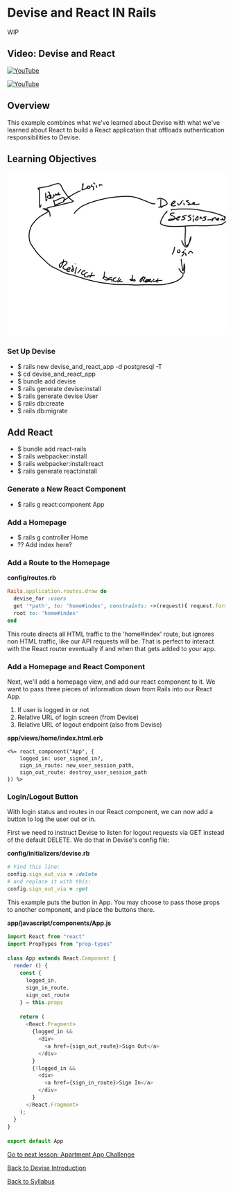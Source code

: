 # Devise and React IN Rails
WIP
## Video: Devise and React
[![YouTube](http://img.youtube.com/vi/96Kd2dCsXm8/0.jpg)](https://www.youtube.com/watch?v=96Kd2dCsXm8)

[![YouTube](http://img.youtube.com/vi/qHC8NEDlB8U/0.jpg)](https://www.youtube.com/watch?v=qHC8NEDlB8U)

## Overview
This example combines what we've learned about Devise with what we've learned about React to build a React application that offloads authentication responsibilities to Devise.


## Learning Objectives
![devise and react together](./assets/devise-react-structure.jpg)


### Set Up Devise
- $ rails new devise_and_react_app -d postgresql -T
- $ cd devise_and_react_app
- $ bundle add devise
- $ rails generate devise:install
- $ rails generate devise User
- $ rails db:create
- $ rails db:migrate


## Add React
- $ bundle add react-rails
- $ rails webpacker:install
- $ rails webpacker:install:react
- $ rails generate react:install


### Generate a New React Component
- $ rails g react:component App


### Add a Homepage
- $ rails g controller Home
- ?? Add index here?
### Add a Route to the Homepage
**config/routes.rb**
```ruby
Rails.application.routes.draw do
  devise_for :users
  get '*path', to: 'home#index', constraints: ->(request){ request.format.html? }
  root to: 'home#index'
end
```
This route directs all HTML traffic to the 'home#index' route, but ignores non HTML traffic, like our API requests will be.  That is perfect to interact with the React router eventually if and when that gets added to your app.

### Add a Homepage and React Component
Next, we'll add a homepage view, and add our react component to it.  We want to pass three pieces of information down from Rails into our React App.
1) If user is logged in or not
2) Relative URL of login screen (from Devise)
3) Relative URL of logout endpoint (also from Devise)

**app/views/home/index.html.erb**
```
<%= react_component("App", {
    logged_in: user_signed_in?,
    sign_in_route: new_user_session_path,
    sign_out_route: destroy_user_session_path
}) %>
```

### Login/Logout Button
With login status and routes in our React component, we can now add a button to log the user out or in.

First we need to instruct Devise to listen for logout requests via GET instead of the default DELETE.  We do that in Devise's config file:

**config/initializers/devise.rb**
```ruby
# Find this line:
config.sign_out_via = :delete
# and replace it with this:
config.sign_out_via = :get
```

This example puts the button in App.  You may choose to pass those props to another component, and place the buttons there.


**app/javascript/components/App.js**
```javascript
import React from "react"
import PropTypes from "prop-types"

class App extends React.Component {
  render () {
    const {
      logged_in,
      sign_in_route,
      sign_out_route
    } = this.props

    return (
      <React.Fragment>
        {logged_in &&
          <div>
            <a href={sign_out_route}>Sign Out</a>
          </div>
        }
        {!logged_in &&
          <div>
            <a href={sign_in_route}>Sign In</a>
          </div>
        }
      </React.Fragment>
    );
  }
}

export default App
```

[ Go to next lesson: Apartment App Challenge ](./apartment_app.md)

[ Back to Devise Introduction ](./devise.md)

[ Back to Syllabus ](../README.md#unit-nine-react-in-rails-and-authentication)
